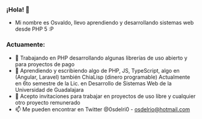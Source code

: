 ### ¡Hola! 👋

<!--
**OsvaldoGDelRio/OsvaldoGDelRio** is a ✨ _special_ ✨ repository because its `README.md` (this file) appears on your GitHub profile.
-->
- Mi nombre es Osvaldo, llevo aprendiendo y desarrollando sistemas web desde PHP 5 :P

### Actuamente:

- 🔭 Trabajando en PHP desarrollando algunas librerías de uso abierto y para proyectos de pago
- 🌱 Aprendiendo y escribiendo algo de PHP, JS, TypeScript, algo en (Angular, Laravel) también ChiaLisp (dinero programable) Actualmente en 6to semestre de la Lic. en Desarrollo de Sistemas Web de la Universidad de Guadalajara
- 👯 Acepto invitaciones para trabajar en proyectos de uso libre y cualquier otro proyecto remunerado
- 📫 Me pueden encontrar en Twitter @0sdelri0 - osdelrio@hotmail.com
